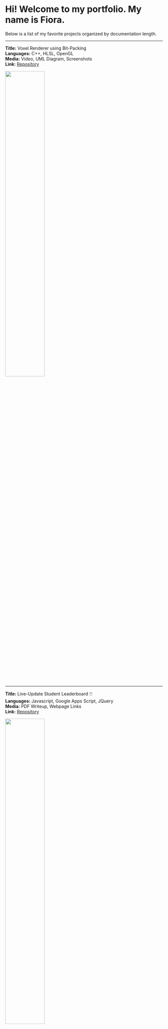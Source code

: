 # Hi! Welcome to my portfolio. My name is Fiora.

Below is a list of my favorite projects organized by documentation length.

---

**Title:** Voxel Renderer using Bit-Packing  
**Languages:** C++, HLSL, OpenGL  
**Media:** Video, UML Diagram, Screenshots  
**Link:** [Repository](https://github.com/fiora-nott/OpenGL-Bitpacking.git)  

<image src="Screenshots/opengl_mesh.png" width="50%" height="auto" />

---

**Title:** Live-Update Student Leaderboard 🖱️  
**Languages:** Javascript, Google Apps Script, JQuery  
**Media:** PDF Writeup, Webpage Links  
**Link:** [Repository](https://github.com/fiora-nott/GAS-Leaderboard.git)  

<image src="Screenshots/student_leaderboard.png" width="50%" height="auto" />

---

<!--
**fiora-nott/fiora-nott** is a ✨ _special_ ✨ repository because its `README.md` (this file) appears on your GitHub profile.

Here are some ideas to get you started:

- 🔭 I’m currently working on ...
- 🌱 I’m currently learning ...
- 👯 I’m looking to collaborate on ...
- 🤔 I’m looking for help with ...
- 💬 Ask me about ...
- 📫 How to reach me: ...
- 😄 Pronouns: ...
- ⚡ Fun fact: ...
-->
